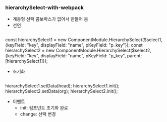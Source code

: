 ### hierarchySelect-with-webpack

* 계층형 선택 콤보박스가 없어서 만들어 봄
* 선언
  <pre>
const hierarchySelect1 = new ComponentModule.HierarchySelect($select1, {keyField: "key", displayField: "name", pKeyField: "p_key"});
const hierarchySelect2 = new ComponentModule.HierarchySelect($select2, {keyField: "key", displayField: "name", pKeyField: "p_key", parent: [hierarchySelect1]});
  </pre>
* 초기화
  <pre>
hierarchySelect1.setData(head);
hierarchySelect1.init();
hierarchySelect2.setData(org);
hierarchySelect2.init();
  </pre>
* 이벤트
  * init: 컴포넌트 초기화 완료
  * change: 선택 변경 
